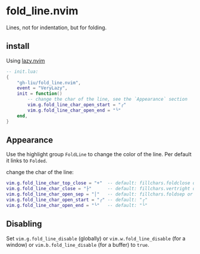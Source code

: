 # fold_line.nvim

Lines, not for indentation, but for folding.

## install

Using [lazy.nvim](https://github.com/folke/lazy.nvim)

```lua
-- init.lua:
{
    "gh-liu/fold_line.nvim",
    event = "VeryLazy",
    init = function()
        -- change the char of the line, see the `Appearance` section
        vim.g.fold_line_char_open_start = "╭"
        vim.g.fold_line_char_open_end = "╰"
    end,
}
```

## Appearance

Use the highlight group `FoldLine` to change the color of the line. Per default it links to `Folded`.

change the char of the line:
```lua
vim.g.fold_line_char_top_close = "+"  -- default: fillchars.foldclose or "+"
vim.g.fold_line_char_close = "├"      -- default: fillchars.vertright or "├"
vim.g.fold_line_char_open_sep = "│"   -- default: fillchars.foldsep or "│"
vim.g.fold_line_char_open_start = "╭" -- default: "┌"
vim.g.fold_line_char_open_end = "╰"   -- default: "└"
```

## Disabling

Set `vim.g.fold_line_disable` (globally) or `vim.w.fold_line_disable` (for a window) or `vim.b.fold_line_disable` (for a buffer) to `true`.
